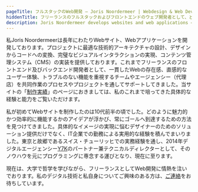 ```yaml
---
pageTitle: フルスタックのWeb開発 — Joris Noordermeer | Webdesign & Web Development
hiddenTitle: フリーランスのフルスタックおよびフロントエンドのウェブ開発者として、どのようなサービスを提供していますか？
description: Joris Noordermeer develops websites and web applications – for clients that value consistent web presences and intuitive user experiences.
---
```


私Joris Noordermeerは長年にわたりWebサイト、Webアプリケーションを開発しております。プロジェクトに最適な技術的アーキテクチャの設計、デザインからコードへの変換、完璧なビジュアルインタラクションの実現、コンテンツ管理システム（CMS）の実装を提供しております。これまでフリーランスのフロントエンド及びバックエンド開発者として、一貫したWebの存在感、直感的なユーザー体験、トラブルのない機能を重視するチームやエージェンシー（代理店）を共同作業のプロセスやプロジェクトを通してサポートしてきました。当サイトの「[制作実績](/ja/portfolio)」のページにおきましては、私のこれまで培ってきた具体的な経験と能力をご覧いただけます。

私が初めてWebサイトを制作したのは10代前半の頃でした。どのように魅力的かつ効率的に機能するかのアイデアが浮かび、常にゴールへ到達するための方法を見つけてきました。具体的なイメージの実現に悩むデザイナーのためのソリューション提供だけでなく、IT企業での勤務による実用的な経験を積んでまいりました。東京と故郷であるスイス・チューリッヒでの実務経験を通し、2014年デジタルエージェンシー[Y7K](https://y7k.com)のパートナー兼テクニカルディレクターとして、そのノウハウを元にプログラミングに専念する運びとなり、現在に至ります。

現在は、大学で哲学を学びながら、フリーランスとしてWeb開発に情熱を注いでおります。私のデジタル技術と私自身についてご興味のある方は、[ご連絡](/ja/contact)をお待ちしています。
